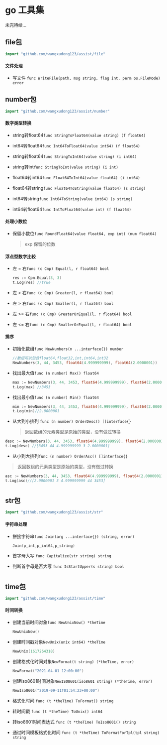 # go 工具集
未完待续...


## file包
```go
import "github.com/wangxudong123/assist/file"
```

#### 文件处理 

  - 写文件 `func WriteFile(path, msg string, flag int, perm os.FileMode) error`

## number包

```go
import "github.com/wangxudong123/assist/number"
```
#### 数字类型转换

- string转float64`func StringToFloat64(value string) (f float64)`


- int64转float64`func Int64ToFloat64(value int64) (f float64)`


- string转float64`func StringToInt64(value string) (i int64)`


- string转int`func StringToInt(value string) (i int)`


- float64转int64`func Float64ToInt64(value float64) (i int64)`


- float64转string`func Float64ToString(value float64) (s string)`


- int64转string`func Int64ToString(value int64) (s string)`


- int64转float64`func IntToFloat64(value int) (f float64)`


#### 处理小数位 

- 保留小数位`func RoundFloat64(value float64, exp int) (num float64)`
  > exp 保留的位数 


#### 浮点型数字比较
- 左 = 右`func (c Cmp) Equal(l, r float64) bool`
  ```go
  res := Cpm.Equal(3, 3)
  t.Log(res) //true
  ```
  

- 左 > 右`func (c Cmp) Greater(l, r float64) bool`


- 左 > 右`func (c Cmp) Smaller(l, r float64) bool`


- 左 >= 右`func (c Cmp) GreaterOrEqual(l, r float64) bool`


- 左 <= 右`func (c Cmp) SmallerOrEqual(l, r float64) bool`


#### 排序
- 初始化数组`func NewNumbers(n ...interface{}) number`
  ```go
  //数组可以包含float64,float32,int,int64,int32
  NewNumbers(3, 44, 3453, float64(4.999999999), float64(2.0000001))
  ```

- 找出最大值`func (n number) Max() float64`
  
  ```go
  max := NewNumbers(3, 44, 3453, float64(4.999999999), float64(2.0000001)).Max()
  t.Log(max) //3453
  ```
  

- 找出最小值`func (n number) Min() float64`

  ```go
  min := NewNumbers(3, 44, 3453, float64(4.999999999), float64(2.0000001)).Min()
  t.Log(min)//2.0000001
  ```

 - 从大到小排列 `func (n number) OrderDesc() []interface{}`
   > 返回数组的元素类型是原始的类型，没有做过转换
  ```go
  desc := NewNumbers(3, 44, 3453, float64(4.999999999), float64(2.0000001)).OrderDesc()
  t.Log(desc) //[3453 44 4.999999999 3 2.0000001]
  ```

 - 从小到大排列`func (n number) OrderAsc() []interface{}`
  > 返回数组的元素类型是原始的类型，没有做过转换
  ```go
  asc := NewNumbers(3, 44, 3453, float64(4.999999999), float64(2.0000001)).OrderAsc()
  t.Log(asc)//[2.0000001 3 4.999999999 44 3453]
  ```


#
## str包

```go
import "github.com/wangxudong123/assist/str"
```
#### 字符串处理
- 拼接字符串`func Join(arg ...interface{}) (string, error)`
  
  ```go
  Join(p_int,p_int64,p_string)
  ```

- 首字母大写 `func Capitalize(str string) string`


- 判断首字母是否大写 `func IsStartUpper(s string) bool`

#
## time包

```go
import "github.com/wangxudong123/assist/time"
```

#### 时间转换
- 创建当前时间对象`func NewUnixNow() *theTime`

    ```go
    NewUnixNow()
    ```

- 创建时间戳对象`NewUnix(unix int64) *theTime`

    ```go
    NewUnix(1617264318)
    ``` 
  
- 创建格式化时间对象`NewFormat(t string) (*theTime, error)`
    ```go
    NewFormat("2021-04-01 12:00:00")
    ```

- 创建iso8601时间对象`NewISO8601(iso8601 string) (*theTime, error)`
    ```go
    NewIso8601("2019-09-11T01:54:23+00:00")
    ```
  
- 格式化时间 `func (t *theTime) ToFormat() string`


- 转时间戳 `func (t *theTime) ToUnix() int64`


- 转iso8601时间表达式 `func (t *theTime) ToIso8601() string`


- 通过时间模板格式化时间 `func (t *theTime) ToFormatForTpl(tpl string) string`
